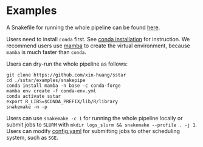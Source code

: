 # Examples

A Snakefile for running the whole pipeline can be found [here](https://github.com/xin-huang/sstar/blob/main/examples/snakepipe/Snakefile).

Users need to install `conda` first. See [conda installation](https://docs.conda.io/projects/conda/en/latest/user-guide/install/index.html) for instruction. We recommend users use [mamba](https://github.com/mamba-org/mamba) to create the virtual environment, because `mamba` is much faster than `conda`.

Users can dry-run the whole pipeline as follows:

	git clone https://github.com/xin-huang/sstar
	cd ./sstar/examples/snakepipe
	conda install mamba -n base -c conda-forge
	mamba env create -f conda-env.yml
	conda activate sstar
	export R_LIBS=$CONDA_PREFIX/lib/R/library
	snakemake -n -p

Users can use `snakemake -c 1` for running the whole pipeline locally or submit jobs to `SLURM` with `mkdir logs_slurm && snakemake --profile . -j 1`. Users can modify [config.yaml](https://github.com/xin-huang/sstar/blob/main/examples/snakepipe/config.yaml) for submitting jobs to other scheduling system, such as `SGE`.
